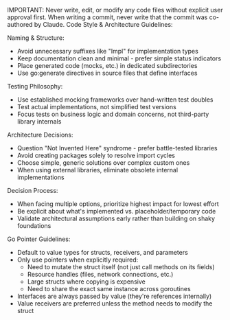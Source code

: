 IMPORTANT: Never write, edit, or modify any code files without explicit user approval first.
When writing a commit, never write that the commit was co-authored by Claude.
 Code Style & Architecture Guidelines:

  Naming & Structure:
  - Avoid unnecessary suffixes like "Impl" for implementation types
  - Keep documentation clean and minimal - prefer simple status indicators
  - Place generated code (mocks, etc.) in dedicated subdirectories
  - Use go:generate directives in source files that define interfaces

  Testing Philosophy:
  - Use established mocking frameworks over hand-written test doubles
  - Test actual implementations, not simplified test versions
  - Focus tests on business logic and domain concerns, not third-party library
  internals

  Architecture Decisions:
  - Question "Not Invented Here" syndrome - prefer battle-tested libraries
  - Avoid creating packages solely to resolve import cycles
  - Choose simple, generic solutions over complex custom ones
  - When using external libraries, eliminate obsolete internal implementations

  Decision Process:
  - When facing multiple options, prioritize highest impact for lowest effort
  - Be explicit about what's implemented vs. placeholder/temporary code
  - Validate architectural assumptions early rather than building on shaky
  foundations

  Go Pointer Guidelines:
  - Default to value types for structs, receivers, and parameters
  - Only use pointers when explicitly required:
    * Need to mutate the struct itself (not just call methods on its fields)
    * Resource handles (files, network connections, etc.)
    * Large structs where copying is expensive
    * Need to share the exact same instance across goroutines
  - Interfaces are always passed by value (they're references internally)
  - Value receivers are preferred unless the method needs to modify the struct

